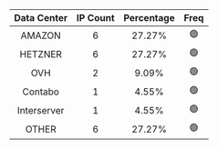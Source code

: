 | Data Center | IP Count | Percentage | Freq |
|:------------:|:--------:|:-----------:|:-----:|
| AMAZON | 6 | 27.27% | 🟢 |
| HETZNER | 6 | 27.27% | 🟢 |
| OVH | 2 | 9.09% | 🟢 |
| Contabo | 1 | 4.55% | 🟢 |
| Interserver | 1 | 4.55% | 🟢 |
| OTHER | 6 | 27.27% | 🟢 |